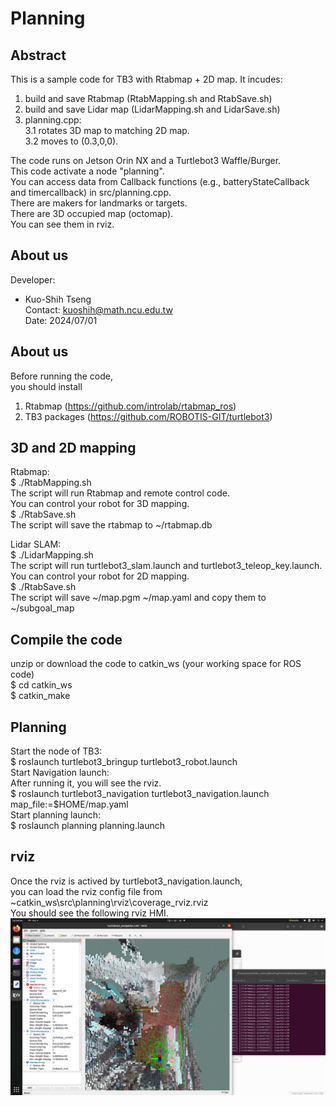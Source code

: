 
# Planning


## Abstract
This is a sample code for TB3 with Rtabmap + 2D map.
It incudes:
1. build and save Rtabmap (RtabMapping.sh and RtabSave.sh)
2. build and save Lidar map (LidarMapping.sh and LidarSave.sh)
3. planning.cpp:  
3.1 rotates 3D map to matching 2D map.  
3.2 moves to (0.3,0,0).  

The code runs on Jetson Orin NX and a Turtlebot3 Waffle/Burger.  
This code activate a node "planning".   
You can access data from Callback functions (e.g., batteryStateCallback and timercallback) in src/planning.cpp.  
There are makers for landmarks or targets.   
There are 3D occupied map (octomap).  
You can see them in rviz.  

## About us

Developer:   
* Kuo-Shih Tseng   
Contact: kuoshih@math.ncu.edu.tw   
Date: 2024/07/01  

## About us
Before running the code,  
you should install  
1. Rtabmap  (https://github.com/introlab/rtabmap_ros)  
2. TB3 packages (https://github.com/ROBOTIS-GIT/turtlebot3)  

## 3D and 2D mapping
Rtabmap:  
$ ./RtabMapping.sh  
The script will run Rtabmap and remote control code.  
You can control your robot for 3D mapping.  
$ ./RtabSave.sh  
The script will save the rtabmap to ~/rtabmap.db  

Lidar SLAM:  
$ ./LidarMapping.sh  
The script will run turtlebot3_slam.launch and turtlebot3_teleop_key.launch.  
You can control your robot for 2D mapping.  
$ ./RtabSave.sh  
The script will save ~/map.pgm ~/map.yaml and copy them to ~/subgoal_map  

## Compile the code
unzip or download the code to catkin_ws (your working space for ROS code)    
$ cd catkin_ws    
$ catkin_make    

## Planning
Start the node of TB3:  
$ roslaunch turtlebot3_bringup turtlebot3_robot.launch  
Start Navigation launch:  
After running it, you will see the rviz.  
$ roslaunch turtlebot3_navigation turtlebot3_navigation.launch map_file:=$HOME/map.yaml  
Start planning launch:  
$ roslaunch planning planning.launch  


## rviz
Once the rviz is actived by turtlebot3_navigation.launch,  
you can load the rviz config file from ~catkin_ws\src\planning\rviz\coverage_rviz.rviz  
You should see the following rviz HMI.   
![alt text](https://github.com/kuoshih/Planning/blob/main/Screenshot.png)  

